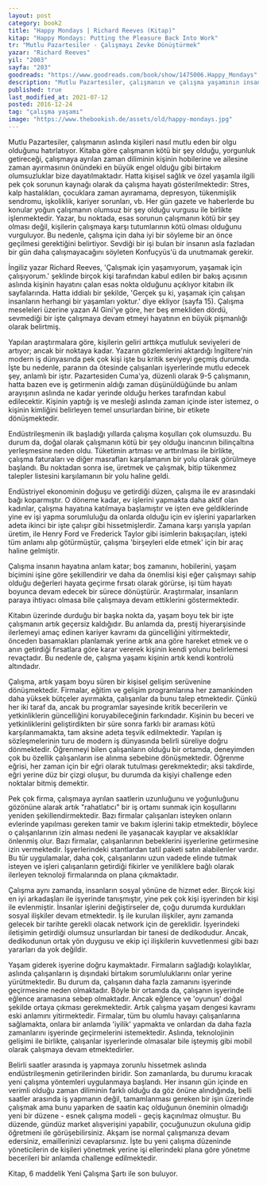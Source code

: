 ```yaml
---
layout: post  
category: book2  
title: "Happy Mondays | Richard Reeves (Kitap)"  
kitap: "Happy Mondays: Putting the Pleasure Back Into Work"  
tr: "Mutlu Pazartesiler - Çalışmayı Zevke Dönüştürmek"  
yazar: "Richard Reeves"  
yil: "2003"  
sayfa: "203"  
goodreads: "https://www.goodreads.com/book/show/1475006.Happy_Mondays"
description: "Mutlu Pazartesiler, çalışmanın ve çalışma yaşamının insan hayatındaki etkilerine odaklanıyor ve konuyu pozitif şekilde ele alıyor."
published: true
last_modified_at: 2021-07-12
posted: 2016-12-24
tag: "çalışma yaşamı"
image: "https://www.thebookish.de/assets/old/happy-mondays.jpg"
---
```


Mutlu Pazartesiler, çalışmanın aslında kişileri nasıl mutlu eden bir olgu olduğunu hatırlatıyor. Kitaba göre çalışmanın kötü bir şey olduğu, yorgunluk getireceği, çalışmaya ayrılan zaman diliminin kişinin hobilerine ve ailesine zaman ayırmasının önündeki en büyük engel olduğu gibi birtakım olumsuzluklar bize dayatılmaktadır. Hatta kişisel sağlık ve özel yaşamla ilgili pek çok sorunun kaynağı olarak da çalışma hayatı gösterilmektedir: Stres, kalp hastalıkları, çocuklara zaman ayıramama, depresyon, tükenmişlik sendromu, işkoliklik, kariyer sorunları, vb. Her gün gazete ve haberlerde bu konular yoğun çalışmanın olumsuz bir şey olduğu vurgusu ile birlikte işlenmektedir. Yazar, bu noktada, esas sorunun çalışmanın kötü bir şey olması değil, kişilerin çalışmaya karşı tutumlarının kötü olması olduğunu vurguluyor. Bu nedenle, çalışma için daha iyi bir söyleme bir an önce geçilmesi gerektiğini belirtiyor. Sevdiği bir işi bulan bir insanın asla fazladan bir gün daha çalışmayacağını söyleten Konfuçyüs'ü da unutmamak gerekir.  
  
İngiliz yazar Richard Reeves, 'Çalışmak için yaşamıyorum, yaşamak için çalışıyorum.' şeklinde birçok kişi tarafından kabul edilen bir bakış açısının aslında kişinin hayatını çalan esas nokta olduğunu açıklıyor kitabın ilk sayfalarında. Hatta iddialı bir şekilde, 'Gerçek şu ki, yaşamak için çalışan insanların herhangi bir yaşamları yoktur.' diye ekliyor (sayfa 15). Çalışma meseleleri üzerine yazan Al Gini'ye göre, her beş emekliden dördü, sevmediği bir işte çalışmaya devam etmeyi hayatının en büyük pişmanlığı olarak belirtmiş.  
  
Yapılan araştırmalara göre, kişilerin geliri arttıkça mutluluk seviyeleri de artıyor; ancak bir noktaya kadar. Yazarın gözlemlerini aktardığı İngiltere'nin modern iş dünyasında pek çok kişi işte bu kritik seviyeyi geçmiş durumda. İşte bu nedenle, paranın da ötesinde çalışanları işyerlerinde mutlu edecek şey, anlamlı bir iştır. Pazartesiden Cuma'ya, düzenli olarak 9-5 çalışmanın, hatta bazen eve iş getirmenin aldığı zaman düşünüldüğünde bu anlam arayışının aslında ne kadar yerinde olduğu herkes tarafından kabul edilecektir. Kişinin yaptığı iş ve mesleği aslında zaman içinde ister istemez, o kişinin kimliğini belirleyen temel unsurlardan birine, bir etikete dönüşmektedir.  
  
Endüstrileşmenin ilk başladığı yıllarda çalışma koşulları çok olumsuzdu. Bu durum da, doğal olarak çalışmanın kötü bir şey olduğu inancının bilinçaltına yerleşmesine neden oldu. Tüketimin artması ve arttırılması ile birlikte, çalışma faturaları ve diğer masrafları karşılamanın bir yolu olarak görülmeye başlandı. Bu noktadan sonra ise, üretmek ve çalışmak, bitip tükenmez talepler listesini karşılamanın bir yolu haline geldi.  
  
Endüstriyel ekonominin doğuşu ve getirdiği düzen, çalışma ile ev arasındaki bağı koparmıştır. O döneme kadar, ev işlerini yapmakta daha aktif olan kadınlar, çalışma hayatına katılmaya başlamıştır ve işten eve geldiklerinde yine ev işi yapma sorumluluğu da onlarda olduğu için ev işlerini yaparlarken adeta ikinci bir işte çalışır gibi hissetmişlerdir. Zamana karşı yarışla yapılan üretim, ile Henry Ford ve Frederick Taylor gibi isimlerin bakışaçıları, işteki tüm anlamı alıp götürmüştür, çalışma 'birşeyleri elde etmek' için bir araç haline gelmiştir.  
  
Çalışma insanın hayatına anlam katar; boş zamanını, hobilerini, yaşam biçimini işine göre şekillendirir ve daha da önemlisi kişi eğer çalışmayı sahip olduğu değerleri hayata geçirme fırsatı olarak görürse, işi tüm hayatı boyunca devam edecek bir sürece dönüştürür. Araştırmalar, insanların paraya ihtiyacı olmasa bile çalışmaya devam ettiklerini göstermektedir.  
  
Kitabın üzerinde durduğu bir başka nokta da, yaşam boyu tek bir işte çalışmanın artık geçersiz kaldığıdır. Bu anlamda da, prestij hiyerarşisinde ilerlemeyi amaç edinen kariyer kavramı da güncelliğini yitirmektedir, önceden basamakları planlamak yerine artık ana göre hareket etmek ve o anın getirdiği fırsatlara göre karar vererek kişinin kendi yolunu belirlemesi revaçtadır. Bu nedenle de, çalışma yaşamı kişinin artık kendi kontrolü altındadır.  
  
Çalışma, artık yaşam boyu süren bir kişisel gelişim serüvenine dönüşmektedir. Firmalar, eğitim ve gelişim programlarına her zamankinden daha yüksek bütçeler ayırmakta, çalışanlar da bunu talep etmektedir. Çünkü her iki taraf da, ancak bu programlar sayesinde kritik becerilerin ve yetkinliklerin güncelliğini koruyabileceğinin farkındadır. Kişinin bu beceri ve yetkinliklerini geliştirdikten bir süre sonra farklı bir araması kötü karşılanmamakta, tam aksine adeta teşvik edilmektedir. Yapılan iş sözleşmelerinin turu de modern iş dünyasında belirli süreliye doğru dönmektedir. Öğrenmeyi bilen çalışanların olduğu bir ortamda, deneyimden çok bu özellik çalışanların ise alınma sebebine dönüşmektedir. Öğrenme eğrisi, her zaman için bir eğri olarak tutulması gerekmektedir; aksi takdirde, eğri yerine düz bir çizgi oluşur, bu durumda da kişiyi challenge eden noktalar bitmiş demektir.  
  
Pek çok firma, çalışmaya ayrılan saatlerin uzunluğunu ve yoğunluğunu gözönüne alarak artık "rahatlatıcı" bir iş ortamı sunmak için koşullarını yeniden şekillendirmektedir. Bazı firmalar çalışanları isteyken onların evlerinde yapılması gereken tamir ve bakım işlerini takip etmektedir, böylece o çalışanlarının izin alması nedeni ile yaşanacak kayıplar ve aksaklıklar önlenmiş olur. Bazı firmalar, çalışanlarının bebeklerini işyerlerine getirmesine izin vermektedir. İşyerlerindeki stantlardan tatil paketi satın alabilenler vardır. Bu tür uygulamalar, daha çok, çalışanlarını uzun vadede elinde tutmak isteyen ve işleri çalışanların getirdiği fikirler ve yeniliklere bağlı olarak ilerleyen teknoloji firmalarında on plana çıkmaktadır.  
  
Çalışma aynı zamanda, insanların sosyal yönüne de hizmet eder. Birçok kişi en iyi arkadaşları ile işyerinde tanışmıştır, yine pek çok kişi işyerinden bir kişi ile evlenmiştir. İnsanlar işlerini değiştirseler de, çoğu durumda kurdukları sosyal ilişkiler devam etmektedir. İş ile kurulan ilişkiler, aynı zamanda gelecek bir tarihte gerekli olacak network için de gereklidir. İşyerindeki iletişimin getirdiği olumsuz unsurlardan bir tanesi de dedikodudur. Ancak, dedikodunun ortak yön duygusu ve ekip içi ilişkilerin kuvvetlenmesi gibi bazı yararları da yok değildir.  
  
Yaşam giderek işyerine doğru kaymaktadır. Firmaların sağladığı kolaylıklar, aslında çalışanların iş dışındaki birtakım sorumluluklarını onlar yerine yürütmektedir. Bu durum da, çalışanın daha fazla zamanını işyerinde geçirmesine neden olmaktadır. Böyle bir ortamda da, çalışanın işyerinde eğlence aramasına sebep olmaktadır. Ancak eğlence ve 'oyunun' doğal şekilde ortaya çıkması gerekmektedir. Artık çalışma yaşam dengesi kavramı eski anlamını yitirmektedir. Firmalar, tüm bu olumlu havayı çalışanlarına sağlamakta, onlara bir anlamda 'iyilik' yapmakta ve onlardan da daha fazla zamanlarını işyerinde geçirmelerini istemektedir. Aslında, teknolojinin gelişimi ile birlikte, çalışanlar işyerlerinde olmasalar bile işteymiş gibi mobil olarak çalışmaya devam etmektedirler.  
  
Belirli saatler arasında iş yapmaya zorunlu hissetmek aslında endüstrileşmenin getirilerinden biridir. Son zamanlarda, bu durumu kıracak yeni çalışma yöntemleri uygulanmaya başlandı. Her insanın gün içinde en verimli olduğu zaman diliminin farklı olduğu da göz önüne alındığında, belli saatler arasında iş yapmanın değil, tamamlanması gereken bir işin üzerinde çalışmak ama bunu yaparken de saatin kaç olduğunun öneminin olmadığı yeni bir düzene - esnek çalışma modeli - geçiş kaçınılmaz olmuştur. Bu düzende, gündüz market alışverişini yapabilir, çocuğunuzun okuluna gidip öğretmeni ile görüşebilirsiniz. Akşam ise normal çalışmanıza devam edersiniz, emaillerinizi cevaplarsınız. İşte bu yeni çalışma düzeninde yöneticilerin de kişileri yönetmek yerine işi ellerindeki plana göre yönetme becerileri bir anlamda challenge edilmektedir.  
  
Kitap, 6 maddelik Yeni Çalışma Şartı ile son buluyor.  
  

